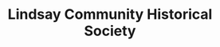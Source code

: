 ---
layout: repo
title: "Lindsay Community Historical Society"
id: 24432
permalink: repos/24432/
---